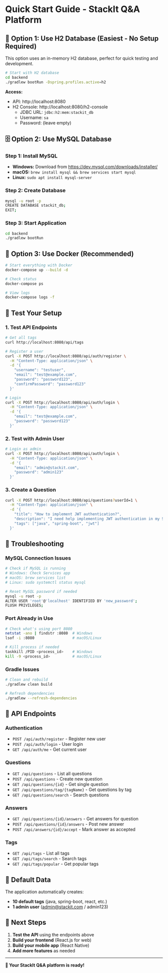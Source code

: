 # Quick Start Guide - StackIt Q&A Platform

## 🚀 **Option 1: Use H2 Database (Easiest - No Setup Required)**

This option uses an in-memory H2 database, perfect for quick testing and development.

```bash
# Start with H2 database
cd backend
./gradlew bootRun -Dspring.profiles.active=h2
```

**Access:**

- API: http://localhost:8080
- H2 Console: http://localhost:8080/h2-console
  - JDBC URL: `jdbc:h2:mem:stackit_db`
  - Username: `sa`
  - Password: (leave empty)

## 🗄️ **Option 2: Use MySQL Database**

### **Step 1: Install MySQL**

- **Windows:** Download from https://dev.mysql.com/downloads/installer/
- **macOS:** `brew install mysql && brew services start mysql`
- **Linux:** `sudo apt install mysql-server`

### **Step 2: Create Database**

```bash
mysql -u root -p
CREATE DATABASE stackit_db;
EXIT;
```

### **Step 3: Start Application**

```bash
cd backend
./gradlew bootRun
```

## 🐳 **Option 3: Use Docker (Recommended)**

```bash
# Start everything with Docker
docker-compose up --build -d

# Check status
docker-compose ps

# View logs
docker-compose logs -f
```

## 🧪 **Test Your Setup**

### **1. Test API Endpoints**

```bash
# Get all tags
curl http://localhost:8080/api/tags

# Register a user
curl -X POST http://localhost:8080/api/auth/register \
  -H "Content-Type: application/json" \
  -d '{
    "username": "testuser",
    "email": "test@example.com",
    "password": "password123",
    "confirmPassword": "password123"
  }'

# Login
curl -X POST http://localhost:8080/api/auth/login \
  -H "Content-Type: application/json" \
  -d '{
    "email": "test@example.com",
    "password": "password123"
  }'
```

### **2. Test with Admin User**

```bash
# Login as admin
curl -X POST http://localhost:8080/api/auth/login \
  -H "Content-Type: application/json" \
  -d '{
    "email": "admin@stackit.com",
    "password": "admin123"
  }'
```

### **3. Create a Question**

```bash
curl -X POST http://localhost:8080/api/questions?userId=1 \
  -H "Content-Type: application/json" \
  -d '{
    "title": "How to implement JWT authentication?",
    "description": "I need help implementing JWT authentication in my Spring Boot application.",
    "tags": ["java", "spring-boot", "jwt"]
  }'
```

## 🔧 **Troubleshooting**

### **MySQL Connection Issues**

```bash
# Check if MySQL is running
# Windows: Check Services app
# macOS: brew services list
# Linux: sudo systemctl status mysql

# Reset MySQL password if needed
mysql -u root -p
ALTER USER 'root'@'localhost' IDENTIFIED BY 'new_password';
FLUSH PRIVILEGES;
```

### **Port Already in Use**

```bash
# Check what's using port 8080
netstat -ano | findstr :8080  # Windows
lsof -i :8080                 # macOS/Linux

# Kill process if needed
taskkill /PID <process_id>    # Windows
kill -9 <process_id>          # macOS/Linux
```

### **Gradle Issues**

```bash
# Clean and rebuild
./gradlew clean build

# Refresh dependencies
./gradlew --refresh-dependencies
```

## 📱 **API Endpoints**

### **Authentication**

- `POST /api/auth/register` - Register new user
- `POST /api/auth/login` - User login
- `GET /api/auth/me` - Get current user

### **Questions**

- `GET /api/questions` - List all questions
- `POST /api/questions` - Create new question
- `GET /api/questions/{id}` - Get single question
- `GET /api/questions/tag/{tagName}` - Get questions by tag
- `GET /api/questions/search` - Search questions

### **Answers**

- `GET /api/questions/{id}/answers` - Get answers for question
- `POST /api/questions/{id}/answers` - Post new answer
- `POST /api/answers/{id}/accept` - Mark answer as accepted

### **Tags**

- `GET /api/tags` - List all tags
- `GET /api/tags/search` - Search tags
- `GET /api/tags/popular` - Get popular tags

## 🎯 **Default Data**

The application automatically creates:

- **10 default tags** (java, spring-boot, react, etc.)
- **1 admin user** (admin@stackit.com / admin123)

## 🚀 **Next Steps**

1. **Test the API** using the endpoints above
2. **Build your frontend** (React.js for web)
3. **Build your mobile app** (React Native)
4. **Add more features** as needed

---

**🎉 Your StackIt Q&A platform is ready!**
